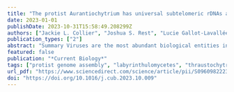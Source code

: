 ```yaml
---
title: "The protist Aurantiochytrium has universal subtelomeric rDNAs and is a host for mirusviruses"
date: 2023-01-01
publishDate: 2023-10-31T15:58:49.208299Z
authors: ["Jackie L. Collier", "Joshua S. Rest", "Lucie Gallot-Lavallée", "Erik Lavington", "Alan Kuo", "Jerry Jenkins", "Chris Plott", "Jasmyn Pangilinan", "Chris Daum", "Igor V. Grigoriev", "Gina V. Filloramo", "Anna M. G. Novák Vanclová", "John M. Archibald"]
publication_types: ["2"]
abstract: "Summary Viruses are the most abundant biological entities in the world’s oceans, where they play important ecological and biogeochemical roles. Metagenomics is revealing new groups of eukaryotic viruses, although disconnected from known hosts. Among these are the recently described mirusviruses, which share some similarities with herpesviruses.1 50 years ago, “herpes-type” viral particles2 were found in a thraustochytrid member of the labyrinthulomycetes, a diverse group of abundant and ecologically important marine eukaryotes,3,4 but could not be further characterized by methods then available. Long-read sequencing has allowed us to connect the biology of mirusviruses and thraustochytrids. We sequenced the genome of the genetically tractable model thraustochytrid Aurantiochytrium limacinum ATCC MYA-1381 and found that its 26 linear chromosomes have an extraordinary configuration. Subtelomeric ribosomal DNAs (rDNAs) found at all chromosome ends are interspersed with long repeated sequence elements denoted as long repeated-telomere and rDNA spacers (LORE-TEARS). We identified two genomic elements that are related to mirusvirus genomes. The first is a ∼300-kbp episome (circular element 1 [CE1]) present at a high copy number. Strikingly, the second, distinct, mirusvirus-like element is integrated between two sets of rDNAs and LORE-TEARS at the left end of chromosome 15 (LE-Chr15). Similar to metagenomically derived mirusviruses, these putative A. limacinum mirusviruses have a virion module related to that of herpesviruses along with an informational module related to nucleocytoplasmic large DNA viruses (NCLDVs). CE1 and LE-Chr15 bear striking similarities to episomal and endogenous latent forms of herpesviruses, respectively, and open new avenues of research into marine virus-host interactions."
featured: false
publication: "*Current Biology*"
tags: ["protist genome assembly", "labyrinthulomycetes", "thraustochytrids", "endogenous viruses", "viral episome", "host-virus co-evolution", "subtelomeric rDNAs", "long repeated-telomere and rDNA spacers", "LORE-TEARS", "duplodnaviria", "varidnaviria"]
url_pdf: "https://www.sciencedirect.com/science/article/pii/S0960982223013684"
doi: "https://doi.org/10.1016/j.cub.2023.10.009"
---
```


